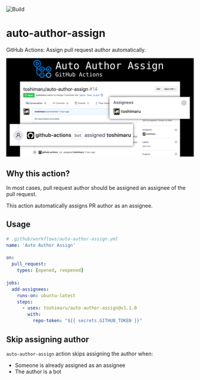 ![Build](https://github.com/toshimaru/auto-author-assign/workflows/Build/badge.svg)

# auto-author-assign

GitHub Actions: Assign pull request author automatically.

![OG image](./img/auto-author-assign.jpg)

## Why this action?

In most cases, pull request author should be assigned an assignee of the pull request.

This action automatically assigns PR author as an assignee.

## Usage

```yaml
# .github/workflows/auto-author-assign.yml
name: 'Auto Author Assign'

on:
  pull_request:
    types: [opened, reopened]

jobs:
  add-assignees:
    runs-on: ubuntu-latest
    steps:
      - uses: toshimaru/auto-author-assign@v1.1.0
        with:
          repo-token: "${{ secrets.GITHUB_TOKEN }}"
```

## Skip assigning author

`auto-author-assign` action skips assigning the author when:

- Someone is already assigned as an assignee
- The author is a bot
